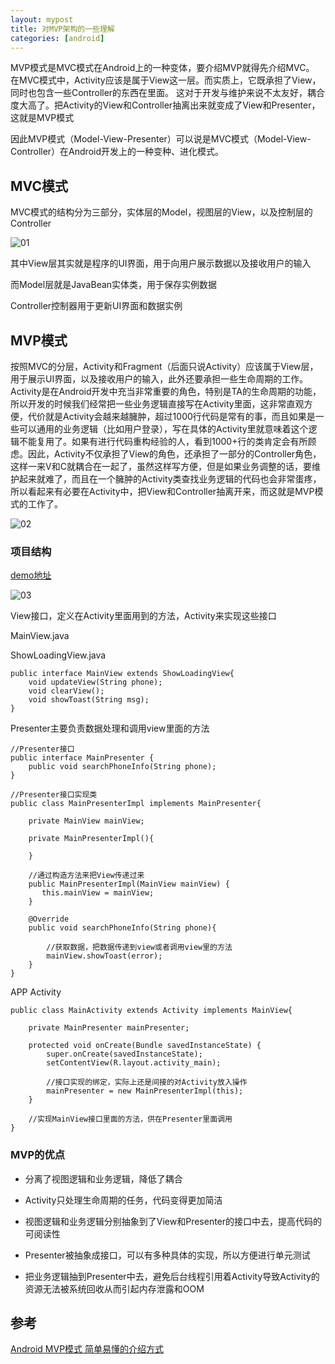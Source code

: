 ```yaml
---
layout: mypost
title: 对MVP架构的一些理解
categories: [android]
---
```


MVP模式是MVC模式在Android上的一种变体，要介绍MVP就得先介绍MVC。
在MVC模式中，Activity应该是属于View这一层。而实质上，它既承担了View，同时也包含一些Controller的东西在里面。
这对于开发与维护来说不太友好，耦合度大高了。把Activity的View和Controller抽离出来就变成了View和Presenter，这就是MVP模式

因此MVP模式（Model-View-Presenter）可以说是MVC模式（Model-View-Controller）在Android开发上的一种变种、进化模式。

## MVC模式

MVC模式的结构分为三部分，实体层的Model，视图层的View，以及控制层的Controller

![01](01.png)

其中View层其实就是程序的UI界面，用于向用户展示数据以及接收用户的输入

而Model层就是JavaBean实体类，用于保存实例数据

Controller控制器用于更新UI界面和数据实例

## MVP模式

按照MVC的分层，Activity和Fragment（后面只说Activity）应该属于View层，用于展示UI界面，以及接收用户的输入，此外还要承担一些生命周期的工作。Activity是在Android开发中充当非常重要的角色，特别是TA的生命周期的功能，所以开发的时候我们经常把一些业务逻辑直接写在Activity里面，这非常直观方便，代价就是Activity会越来越臃肿，超过1000行代码是常有的事，而且如果是一些可以通用的业务逻辑（比如用户登录），写在具体的Activity里就意味着这个逻辑不能复用了。如果有进行代码重构经验的人，看到1000+行的类肯定会有所顾虑。因此，Activity不仅承担了View的角色，还承担了一部分的Controller角色，这样一来V和C就耦合在一起了，虽然这样写方便，但是如果业务调整的话，要维护起来就难了，而且在一个臃肿的Activity类查找业务逻辑的代码也会非常蛋疼，所以看起来有必要在Activity中，把View和Controller抽离开来，而这就是MVP模式的工作了。

![02](02.png)

### 项目结构

[demo地址](https://github.com/TMaize/android-mvp-demo)

![03](03.png)


View接口，定义在Activity里面用到的方法，Activity来实现这些接口

MainView.java

ShowLoadingView.java

```
public interface MainView extends ShowLoadingView{
    void updateView(String phone);
    void clearView();
    void showToast(String msg);
}
```

Presenter主要负责数据处理和调用view里面的方法

```
//Presenter接口
public interface MainPresenter {
    public void searchPhoneInfo(String phone);
}

//Presenter接口实现类
public class MainPresenterImpl implements MainPresenter{

    private MainView mainView;

    private MainPresenterImpl(){

    }

    //通过构造方法来把View传递过来
    public MainPresenterImpl(MainView mainView) {
       this.mainView = mainView;
    }

    @Override
    public void searchPhoneInfo(String phone){
        
        //获取数据，把数据传递到view或者调用view里的方法
        mainView.showToast(error);
    }
}
```

APP Activity

```
public class MainActivity extends Activity implements MainView{

    private MainPresenter mainPresenter;
    
    protected void onCreate(Bundle savedInstanceState) {
        super.onCreate(savedInstanceState);
        setContentView(R.layout.activity_main);

        //接口实现的绑定，实际上还是间接的对Activity放入操作
        mainPresenter = new MainPresenterImpl(this);
    }

    //实现MainView接口里面的方法，供在Presenter里面调用
}
```

### MVP的优点

+ 分离了视图逻辑和业务逻辑，降低了耦合

+ Activity只处理生命周期的任务，代码变得更加简洁

+ 视图逻辑和业务逻辑分别抽象到了View和Presenter的接口中去，提高代码的可阅读性

+ Presenter被抽象成接口，可以有多种具体的实现，所以方便进行单元测试

+ 把业务逻辑抽到Presenter中去，避免后台线程引用着Activity导致Activity的资源无法被系统回收从而引起内存泄露和OOM

## 参考

[Android MVP模式 简单易懂的介绍方式](https://segmentfault.com/a/1190000003927200)